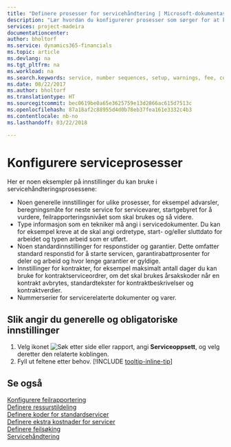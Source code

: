 ```yaml
---
title: "Definere prosesser for servicehåndtering | Microsoft-dokumentasjon"
description: "Lær hvordan du konfigurerer prosesser som sørger for at kundene dine er tilfreds med kundeservicen."
services: project-madeira
documentationcenter: 
author: bholtorf
ms.service: dynamics365-financials
ms.topic: article
ms.devlang: na
ms.tgt_pltfrm: na
ms.workload: na
ms.search.keywords: service, number sequences, setup, warnings, fee, contracts, warranties
ms.date: 08/22/2017
ms.author: bholtorf
ms.translationtype: HT
ms.sourcegitcommit: bec0619be0a65e3625759e13d2866ac615d7513c
ms.openlocfilehash: 87a18af2c88955d4d0b78eb37fea161e3332c4b3
ms.contentlocale: nb-no
ms.lasthandoff: 03/22/2018

---
```

# <a name="configure-service-processes"></a>Konfigurere serviceprosesser
Her er noen eksempler på innstillinger du kan bruke i servicehåndteringsprosessene:  
  
* Noen generelle innstillinger for ulike prosesser, for eksempel advarsler, beregningsmåte for neste service for servicevarer, startgebyret for å vurdere, feilrapporteringsnivået som skal brukes og så videre.  
* Type informasjon som en tekniker må angi i servicedokumenter. Du kan for eksempel kreve at de skal angi ordretype, start- og/eller sluttdato for arbeidet og typen arbeid som er utført.  
* Noen standardinnstillinger for responstider og garantier. Dette omfatter standard responstid for å starte servicen, garantirabattprosenter for deler og arbeid og hvor lenge garantier er gyldige.  
* Innstillinger for kontrakter, for eksempel maksimalt antall dager du kan bruke for kontraktserviceordrer, om det skal brukes årsakskoder når en kontrakt avbrytes, standardtekster for kontraktbeskrivelser og kontraktverdier.  
* Nummerserier for servicerelaterte dokumenter og varer.  

## <a name="to-enter-general-and-mandatory-settings"></a>Slik angir du generelle og obligatoriske innstillinger
1. Velg ikonet ![Søk etter side eller rapport](media/ui-search/search_small.png "Søk etter side eller rapport"), angi **Serviceoppsett**, og velg deretter den relaterte koblingen.
2. Fyll ut feltene etter behov. [!INCLUDE [tooltip-inline-tip](includes/tooltip-inline-tip_md.md)]  

## <a name="see-also"></a>Se også  
[Konfigurere feilrapportering](service-how-setup-fault-reporting.md)  
[Definere ressurstildeling](service-how-setup-resource-allocation.md)  
[Definere koder for standardservicer](service-how-setup-service-coding.md)  
[Definere ekstra kostnader for servicer](service-how-setup-service-costs-pricing.md)  
[Definere feilsøking](service-how-setup-troubleshooting.md)  
[Servicehåndtering](service-service.md)  

